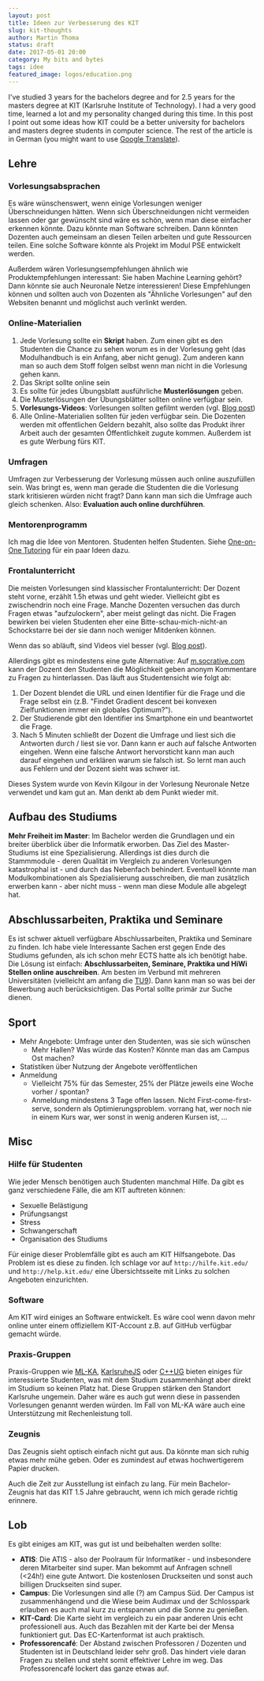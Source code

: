 ```yaml
---
layout: post
title: Ideen zur Verbesserung des KIT
slug: kit-thoughts
author: Martin Thoma
status: draft
date: 2017-05-01 20:00
category: My bits and bytes
tags: idee
featured_image: logos/education.png
---
```

I've studied 3 years for the bachelors degree and for 2.5 years for the masters
degree at KIT (Karlsruhe Institute of Technology). I had a very good time,
learned a lot and my personality changed during this time. In this post I point
out some ideas how KIT could be a better university for bachelors and masters
degree students in computer science. The rest of the article is in German
(you might want to use <a href="https://translate.google.com/">Google Translate</a>).


## Lehre

### Vorlesungsabsprachen

Es wäre wünschenswert, wenn einige Vorlesungen weniger Überschneidungen hätten.
Wenn sich Überschneidungen nicht vermeiden lassen oder gar gewünscht sind wäre
es schön, wenn man diese einfacher erkennen könnte. Dazu könnte man Software
schreiben. Dann könnten Dozenten auch gemeinsam an diesen Teilen arbeiten und
gute Ressourcen teilen. Eine solche Software könnte als Projekt im Modul PSE
entwickelt werden.

Außerdem wären Vorlesungsempfehlungen ähnlich wie Produktempfehlungen
interessant: Sie haben Machine Learning gehört? Dann könnte sie auch Neuronale
Netze interessieren! Diese Empfehlungen können und sollten auch von Dozenten
als "Ähnliche Vorlesungen" auf den Websiten benannt und möglichst auch verlinkt
werden.


### Online-Materialien

1. Jede Vorlesung sollte ein **Skript** haben. Zum einen gibt es den Studenten
   die Chance zu sehen worum es in der Vorlesung geht (das Modulhandbuch is ein
   Anfang, aber nicht genug). Zum anderen kann man so auch dem Stoff folgen
   selbst wenn man nicht in die Vorlesung gehen kann.
2. Das Skript sollte online sein
3. Es sollte für jedes Übungsblatt ausführliche **Musterlösungen** geben.
4. Die Musterlösungen der Übungsblätter sollten online verfügbar sein.
5. **Vorlesungs-Videos**: Vorlesungen sollten gefilmt werden (vgl. [Blog post](https://martin-thoma.com/lectures-on-youtube/))
6. Alle Online-Materialien sollten für jeden verfügbar sein. Die Dozenten
   werden mit offentlichen Geldern bezahlt, also sollte das Produkt ihrer
   Arbeit auch der gesamten Öffentlichkeit zugute kommen. Außerdem ist es gute
   Werbung fürs KIT.

### Umfragen
Umfragen zur Verbesserung der Vorlesung müssen auch online auszufüllen sein.
Was bringt es, wenn man gerade die Studenten die die Vorlesung stark
kritisieren würden nicht fragt? Dann kann man sich die Umfrage auch gleich
schenken. Also: **Evaluation auch online durchführen**.


### Mentorenprogramm
Ich mag die Idee von Mentoren. Studenten helfen Studenten. Siehe [One-on-One Tutoring](https://martin-thoma.com/one-on-one-tutoring/) für ein paar Ideen dazu.

### Frontalunterricht
Die meisten Vorlesungen sind klassischer Frontalunterricht: Der Dozent steht
vorne, erzählt 1.5h etwas und geht wieder. Vielleicht gibt es zwischendrin noch
eine Frage. Manche Dozenten versuchen das durch Fragen etwas "aufzulockern",
aber meist gelingt das nicht. Die Fragen bewirken bei vielen Studenten eher
eine Bitte-schau-mich-nicht-an Schockstarre bei der sie dann noch weniger
Mitdenken können.

Wenn das so abläuft, sind Videos viel besser (vgl. [Blog post](https://martin-thoma.com/lectures-on-youtube/)).

Allerdings gibt es mindestens eine gute Alternative: Auf [m.socrative.com](http://m.socrative.com/)
kann der Dozent den Studenten die Möglichkeit geben anonym Kommentare zu Fragen
zu hinterlassen. Das läuft aus Studentensicht wie folgt ab:

1. Der Dozent blendet die URL und einen Identifier für die Frage und die Frage
   selbst ein (z.B. "Findet Gradient descent bei konvexen Zielfunktionen immer ein globales Optimum?").
2. Der Studierende gibt den Identifier ins Smartphone ein und beantwortet die
   Frage.
3. Nach 5 Minuten schließt der Dozent die Umfrage und liest sich die Antworten
   durch / liest sie vor. Dann kann er auch auf falsche Antworten eingehen.
   Wenn eine falsche Antwort hervorsticht kann man auch darauf eingehen und
   erklären warum sie falsch ist. So lernt man auch aus Fehlern und der
   Dozent sieht was schwer ist.

Dieses System wurde von Kevin Kilgour in der Vorlesung Neuronale Netze
verwendet und kam gut an. Man denkt ab dem Punkt wieder mit.


## Aufbau des Studiums

**Mehr Freiheit im Master**: Im Bachelor werden die Grundlagen und ein breiter
überblick über die Informatik erworben. Das Ziel des Master-Studiums ist eine
Spezialisierung. Allerdings ist dies durch die Stammmodule - deren Qualität im
Vergleich zu anderen Vorlesungen katastrophal ist - und durch das Nebenfach
behindert. Eventuell könnte man Modulkombinationen als Spezialisierung
ausschreiben, die man zusätzlich erwerben kann - aber nicht muss - wenn man
diese Module alle abgelegt hat.

## Abschlussarbeiten, Praktika und Seminare

Es ist schwer aktuell verfügbare Abschlussarbeiten, Praktika und Seminare zu
finden. Ich habe viele Interessante Sachen erst gegen Ende des Studiums
gefunden, als ich schon mehr ECTS hatte als ich benötigt habe. Die Lösung ist
einfach: **Abschlussarbeiten, Seminare, Praktika und HiWi Stellen online auschreiben**.
Am besten im Verbund mit mehreren Universitäten (vielleicht am anfang die [TU9](https://de.wikipedia.org/wiki/TU9)).
Dann kann man so was bei der Bewerbung auch berücksichtigen. Das Portal sollte
primär zur Suche dienen.

## Sport
* Mehr Angebote: Umfrage unter den Studenten, was sie sich wünschen
    * Mehr Hallen? Was würde das Kosten? Könnte man das am Campus Ost machen?
* Statistiken über Nutzung der Angebote veröffentlichen
* Anmeldung
    * Vielleicht 75% für das Semester, 25% der Plätze jeweils eine Woche vorher
      / spontan?
    * Anmeldung mindestens 3 Tage offen lassen. Nicht First-come-first-serve,
      sondern als Optimierungsproblem. vorrang hat, wer noch nie in einem Kurs
      war, wer sonst in wenig anderen Kursen ist, ...

## Misc

### Hilfe für Studenten

Wie jeder Mensch benötigen auch Studenten manchmal Hilfe. Da gibt es ganz
verschiedene Fälle, die am KIT auftreten können:

* Sexuelle Belästigung
* Prüfungsangst
* Stress
* Schwangerschaft
* Organisation des Studiums

Für einige dieser Problemfälle gibt es auch am KIT Hilfsangebote. Das Problem
ist es diese zu finden. Ich schlage vor auf `http://hilfe.kit.edu/` und
`http://help.kit.edu/` eine Übersichtsseite mit Links zu solchen Angeboten
einzurichten.


### Software

Am KIT wird einiges an Software entwickelt. Es wäre cool wenn davon mehr online
unter einem offiziellem KIT-Account z.B. auf GitHub verfügbar gemacht würde.


### Praxis-Gruppen

Praxis-Gruppen wie [ML-KA](http://ml-ka.de/),
[KarlsruheJS](https://www.meetup.com/de-DE/karlsruhejs/) oder
[C++UG](https://www.meetup.com/de-DE/C-User-Group-Karlsruhe/) bieten einiges
für interessierte Studenten, was mit dem Studium zusammenhängt aber direkt im
Studium so keinen Platz hat. Diese Gruppen stärken den Standort Karlsruhe
ungemein. Daher wäre es auch gut wenn diese in passenden
Vorlesungen genannt werden würden. Im Fall von ML-KA wäre auch eine
Unterstützung mit Rechenleistung toll.


### Zeugnis

Das Zeugnis sieht optisch einfach nicht gut aus. Da könnte man sich ruhig etwas
mehr mühe geben. Oder es zumindest auf etwas hochwertigerem Papier drucken.

Auch die Zeit zur Ausstellung ist einfach zu lang. Für mein Bachelor-Zeugnis
hat das KIT 1.5 Jahre gebraucht, wenn ich mich gerade richtig erinnere.


## Lob

Es gibt einiges am KIT, was gut ist und beibehalten werden sollte:

* **ATIS**: Die ATIS - also der Poolraum für Informatiker - und insbesondere
  deren Mitarbeiter sind super. Man bekommt auf Anfragen schnell (<24h!) eine
  gute Antwort. Die kostenlosen Druckseiten und sonst auch billigen
  Druckseiten sind super.
* **Campus**: Die Vorlesungen sind alle (?) am Campus Süd. Der Campus ist
  zusammenhängend und die Wiese beim Audimax und der Schlosspark erlauben es
  auch mal kurz zu entspannen und die Sonne zu genießen.
* **KIT-Card**: Die Karte sieht im vergleich zu ein paar anderen Unis echt
  professionell aus. Auch das Bezahlen mit der Karte bei der Mensa funktioniert
  gut. Das EC-Kartenformat ist auch praktisch.
* **Professorencafé**: Der Abstand zwischen Professoren / Dozenten und
  Studenten ist in Deutschland leider sehr groß. Das hindert viele daran Fragen
  zu stellen und steht somit effektiver Lehre im weg. Das Professorencafé
  lockert das ganze etwas auf.
